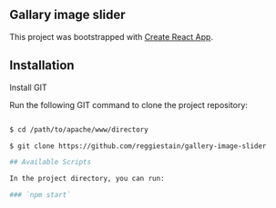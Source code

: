 
## Gallary image slider

This project was bootstrapped with [Create React App](https://github.com/facebook/create-react-app).

## Installation

Install GIT 

Run the following GIT command to clone the project repository:

``` bash

$ cd /path/to/apache/www/directory

$ git clone https://github.com/reggiestain/gallery-image-slider

## Available Scripts

In the project directory, you can run:

### `npm start`

